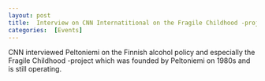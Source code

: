 ```yaml
---
layout: post 
title:  Interview on CNN Internatitional on the Fragile Childhood -project.
categories:  [Events] 
---
```

CNN interviewed Peltoniemi on the Finnish alcohol policy and especially the Fragile Childhood -project  which was founded by Peltoniemi on 1980s and is still operating.
